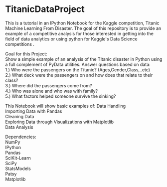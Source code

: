 # TitanicDataProject

This is a tutorial in an IPython Notebook for the Kaggle competition, Titanic Machine Learning From Disaster. 
The goal of this repository is to provide an example of a competitive analysis for those interested in getting into the field of data analytics or using python for Kaggle's Data Science competitions .

Goal for this Project:<br/>
Show a simple example of an analysis of the Titanic disaster in Python using a full complement of PyData utilities.
Answer questions based on data:<br/>
1.) Who were the passengers on the Titanic? (Ages,Gender,Class,..etc)<br/>
2.) What deck were the passengers on and how does that relate to their class?<br/>
3.) Where did the passengers come from?<br/>
4.) Who was alone and who was with family?<br/>
5.) What factors helped someone survive the sinking?

This Notebook will show basic examples of:
Data Handling<br/>
Importing Data with Pandas<br/>
Cleaning Data<br/>
Exploring Data through Visualizations with Matplotlib<br/>
Data Analysis<br/>

Dependencies:<br/>
NumPy<br/>
IPython<br/>
Pandas<br/>
SciKit-Learn<br/>
SciPy<br/>
StatsModels<br/>
Patsy<br/>
Matplotlib
